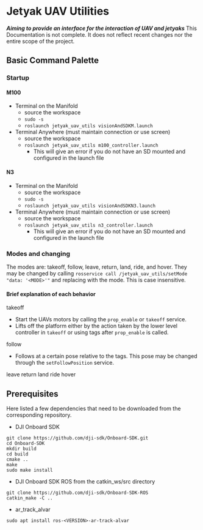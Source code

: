 # Jetyak UAV Utilities

***Aiming to provide an interface for the interaction of UAV and jetyaks***
This Documentation is not complete. It does not reflect recent changes nor the entire scope of the project.
## Basic Command Palette

### Startup

#### M100
* Terminal on the Manifold
	* source the workspace
	* ```sudo -s```
	* ```roslaunch jetyak_uav_utils visionAndSDKM.launch```
* Terminal Anywhere (must maintain connection or use screen)
	* source the workspace
	* ```roslaunch jetyak_uav_utils m100_controller.launch```
		* This will give an error if you do not have an SD mounted and configured in the launch file


#### N3
* Terminal on the Manifold
	* source the workspace
	* ``` sudo -s ```
	* ```roslaunch jetyak_uav_utils visionAndSDKN3.launch```
* Terminal Anywhere (must maintain connection or use screen)
	* source the workspace
	* ```roslaunch jetyak_uav_utils n3_controller.launch```
		* This will give an error if you do not have an SD mounted and configured in the launch file

### Modes and changing

The modes are: takeoff, follow, leave, return, land, ride, and hover. They may be changed by calling ```rosservice call /jetyak_uav_utils/setMode "data: '<MODE>'"``` and replacing <MODE> with the mode. This is case insensitive.

#### Brief explanation of each behavior
takeoff
* Start the UAVs motors by calling the ```prop_enable``` or ```takeoff``` service.
* Lifts off the platform either by the action taken by the lower level controller in ```takeoff``` or using tags after ```prop_enable``` is called.
 
follow
* Follows at a certain pose relative to the tags. This pose may be changed through the ```setFollowPosition``` service.

leave
return
land
ride
hover

## Prerequisites
Here listed a few dependencies that need to be downloaded from the corresponding
repository.

* DJI Onboard SDK
```
git clone https://github.com/dji-sdk/Onboard-SDK.git
cd Onboard-SDK
mkdir build
cd build
cmake ..
make
sudo make install
```

* DJI Onboard SDK ROS from the catkin_ws/src directory
```
git clone https://github.com/dji-sdk/Onboard-SDK-ROS
catkin_make -C ..
```

* ar\_track\_alvar
```
sudo apt install ros-<VERSION>-ar-track-alvar
```
